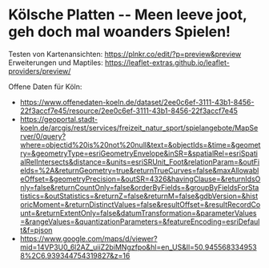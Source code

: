 # Kölsche Platten -- Meen leeve joot, geh doch mal woanders Spielen!
Testen von Kartenansichten:  https://plnkr.co/edit/?p=preview&preview
Erweiterungen und Maptiles: https://leaflet-extras.github.io/leaflet-providers/preview/

Offene Daten für Köln: 
* https://www.offenedaten-koeln.de/dataset/2ee0c6ef-3111-43b1-8456-22f3accf7e45/resource/2ee0c6ef-3111-43b1-8456-22f3accf7e45
* https://geoportal.stadt-koeln.de/arcgis/rest/services/freizeit_natur_sport/spielangebote/MapServer/0/query?where=objectid%20is%20not%20null&text=&objectIds=&time=&geometry=&geometryType=esriGeometryEnvelope&inSR=&spatialRel=esriSpatialRelIntersects&distance=&units=esriSRUnit_Foot&relationParam=&outFields=%2A&returnGeometry=true&returnTrueCurves=false&maxAllowableOffset=&geometryPrecision=&outSR=4326&havingClause=&returnIdsOnly=false&returnCountOnly=false&orderByFields=&groupByFieldsForStatistics=&outStatistics=&returnZ=false&returnM=false&gdbVersion=&historicMoment=&returnDistinctValues=false&resultOffset=&resultRecordCount=&returnExtentOnly=false&datumTransformation=&parameterValues=&rangeValues=&quantizationParameters=&featureEncoding=esriDefault&f=pjson
* https://www.google.com/maps/d/viewer?mid=14VP3U0_6l2AZ_uiiZ2biMNgzfpo&hl=en_US&ll=50.9455683349538%2C6.939344754319827&z=16
